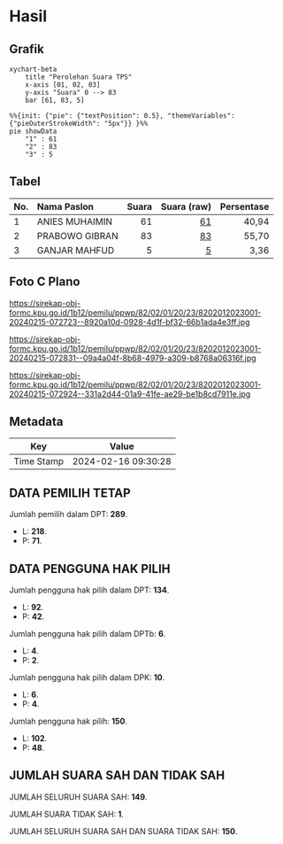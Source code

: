 # Hasil

## Grafik

```mermaid
xychart-beta
    title "Perolehan Suara TPS"
    x-axis [01, 02, 03]
    y-axis "Suara" 0 --> 83
    bar [61, 83, 5]
```

```mermaid
%%{init: {"pie": {"textPosition": 0.5}, "themeVariables": {"pieOuterStrokeWidth": "5px"}} }%%
pie showData
    "1" : 61
    "2" : 83
    "3" : 5
```

## Tabel

| No. | Nama Paslon    | Suara | Suara (raw) | Persentase |
|:--- |:-------------- | -----:| -----------:| ----------:|
| 1   | ANIES MUHAIMIN | 61    | [61][p-1]   | 40,94      |
| 2   | PRABOWO GIBRAN | 83    | [83][p-2]   | 55,70      |
| 3   | GANJAR MAHFUD  | 5     | [5][p-3]    | 3,36       |


[p-1]: https://github.com/gigit-pemilu/pemilu-2024-82-maluku-utara/blob/main/pilpres/hitung-suara/sub/82-maluku-utara/sub/02-halmahera-tengah/sub/01-weda/sub/2023-wedana/sub/001-tps/sub/paslon-1.txt
[p-2]: https://github.com/gigit-pemilu/pemilu-2024-82-maluku-utara/blob/main/pilpres/hitung-suara/sub/82-maluku-utara/sub/02-halmahera-tengah/sub/01-weda/sub/2023-wedana/sub/001-tps/sub/paslon-2.txt
[p-3]: https://github.com/gigit-pemilu/pemilu-2024-82-maluku-utara/blob/main/pilpres/hitung-suara/sub/82-maluku-utara/sub/02-halmahera-tengah/sub/01-weda/sub/2023-wedana/sub/001-tps/sub/paslon-3.txt

## Foto C Plano

https://sirekap-obj-formc.kpu.go.id/1b12/pemilu/ppwp/82/02/01/20/23/8202012023001-20240215-072723--8920a10d-0928-4d1f-bf32-66b1ada4e3ff.jpg

https://sirekap-obj-formc.kpu.go.id/1b12/pemilu/ppwp/82/02/01/20/23/8202012023001-20240215-072831--09a4a04f-8b68-4979-a309-b8768a06316f.jpg

https://sirekap-obj-formc.kpu.go.id/1b12/pemilu/ppwp/82/02/01/20/23/8202012023001-20240215-072924--331a2d44-01a9-41fe-ae29-be1b8cd7911e.jpg


## Metadata

| Key        | Value               |
| ---------- | ------------------- |
| Time Stamp | 2024-02-16 09:30:28 |


## DATA PEMILIH TETAP

Jumlah pemilih dalam DPT: **289**.
 * L: **218**.
 * P: **71**.

## DATA PENGGUNA HAK PILIH

Jumlah pengguna hak pilih dalam DPT: **134**.
 * L: **92**.
 * P: **42**.

Jumlah pengguna hak pilih dalam DPTb: **6**.
 * L: **4**.
 * P: **2**.

Jumlah pengguna hak pilih dalam DPK: **10**.
 * L: **6**.
 * P: **4**.

Jumlah pengguna hak pilih: **150**.
 * L: **102**.
 * P: **48**.

## JUMLAH SUARA SAH DAN TIDAK SAH

JUMLAH SELURUH SUARA SAH: **149**.

JUMLAH SUARA TIDAK SAH: **1**.

JUMLAH SELURUH SUARA SAH DAN SUARA TIDAK SAH: **150**.


